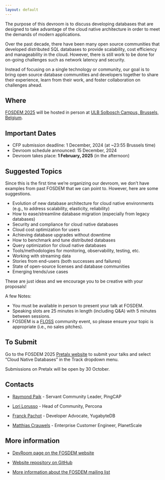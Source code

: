 ```yaml
---
layout: default
---
```


The purpose of this devroom is to discuss developing databases that
are designed to take advantage of the cloud native architecture in order to
meet the demands of modern applications.

Over the past decade, there have been many open source communities that
developed distributed SQL databases to provide scalability, cost efficiency
and manageability in the cloud. However, there is still work to be done for
on-going challenges such as network latency and security.

Instead of focusing on a single technology or community, our goal is to
bring open source database communities and developers together to share
their experience, learn from their work, and foster collaboration on
challenges ahead.

## Where

[FOSDEM 2025](https://fosdem.org/2025/) will be hosted in person at [ULB Solbosch Campus, Brussels, Belgium](https://fosdem.org/2025/practical/transportation/).

## Important Dates

*   CFP submission deadline: 1 December, 2024 (at ~23:55 Brussels time)
*   Devroom schedule announced: 15 December, 2024
*   Devroom takes place: **1 February, 2025** (in the afternoon)

## Suggested Topics

Since this is the first time we’re organizing our devroom, we don’t have
examples from past FOSDEM that we can point to. However, here are some
suggestions.

*   Evolution of new database architecture for cloud native environments (e.g., to address  scalability, elasticity, reliability)
*   How to ease/streamline database migration (especially from legacy
   databases)
*   Security and compliance for cloud native databases
*   Cloud cost optimization for users
*   Achieving database upgrades without downtime
*   How to benchmark and tune distributed databases
*   Query optimization for cloud native databases
*   Tools/methodologies for monitoring, observability, testing, etc.
*   Working with streaming data
*   Stories from end-users (both successes and failures)
*   State of open-source licenses and database communities
*   Emerging trends/use cases

These are just ideas and we encourage you to be creative with your
proposals!

A few Notes:

*   You must be available in person to present your talk at FOSDEM.
*   Speaking slots are 25 minutes in length (including Q&A) with 5 minutes between sessions.
*   FOSDEM is a [FLOSS](https://en.wikipedia.org/wiki/Free_and_open-source_software) community event, so please ensure your topic is appropriate (i.e., no sales pitches).

## To Submit

Go to the FOSDEM 2025 [Pretalx website](https://pretalx.fosdem.org/fosdem-2025/cfp) to submit your talks and
select “Cloud Native Databases” in the Track dropdown menu. 

Submissions on Pretalx will be open by 30 October.

## Contacts

*   [Raymond Paik](https://www.linkedin.com/in/raypaik/) - Servant Community Leader, PingCAP

*   [Lori Lorusso](https://www.linkedin.com/in/lorilorusso/) - Head of Community, Percona

*   [Franck Pachot](https://www.linkedin.com/in/franckpachot/) - Developer Advocate, YugabyteDB

*   [Matthias Crauwels](https://www.linkedin.com/in/matthiascrauwels/) - Enterprise Customer Engineer, PlanetScale

## More information

*   [DevRoom page on the FOSDEM website](https://lists.fosdem.org/pipermail/fosdem/2024q4/003567.html)

*   [Website repository on GitHub](https://github.com/FOSDEM-Cloud-Native-Databases-DevRoom/fosdem-cloud-native-databases-devroom.github.io)

*   [More information about the FOSDEM mailing list](https://lists.fosdem.org/listinfo/fosdem)
